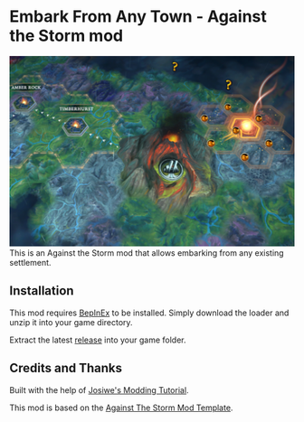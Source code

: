 # Embark From Any Town - Against the Storm mod

![Screenshot](screenshot.png "EmbarkFromAnyTown Mod")
This is an Against the Storm mod that allows embarking from any existing settlement.

## Installation

This mod requires [BepInEx](https://github.com/BepInEx/BepInEx) to be installed. Simply download the loader and unzip it into your game directory.

Extract the latest [release](https://github.com/rodikh/EmbarkFromAnyTown/releases) into your game folder.

## Credits and Thanks

Built with the help of [Josiwe's Modding Tutorial](https://www.youtube.com/watch?v=U1b3lOKZIcw).

This mod is based on the [Against The Storm Mod Template](https://github.com/ats-mods/ModTemplate).
